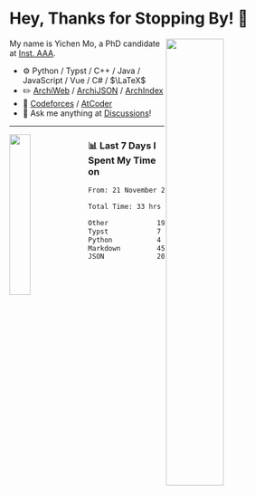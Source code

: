 # Hey, Thanks for Stopping By! 🦭

<picture>
    <source media="(prefers-color-scheme: dark)" srcset="https://github-readme-stats.vercel.app/api?username=amomorning&show_icons=true&theme=noctis_minimus&hide=issues">
    <img align="right" width="45%" src="https://github-readme-stats.vercel.app/api?username=amomorning&show_icons=true&theme=graywhite&hide=issues">
</picture>


My name is Yichen Mo, a PhD candidate at [Inst. AAA](https://archialgo.com).

-   :gear: Python / Typst / C++ / Java / JavaScript / Vue / C# / $\LaTeX$ 
-   :pencil2: [ArchiWeb](https://web.archialgo.com) / [ArchiJSON](https://www.food4rhino.com/en/app/archijson) / [ArchIndex](https://index.archialgo.com/) 
-   :abacus: [Codeforces](https://codeforces.com/profile/LaPluma) / [AtCoder](https://atcoder.jp/users/amomorning)
-   :thought_balloon: Ask me anything at [Discussions](https://github.com/amomorning/amomorning/discussions/new)!


---

<picture>
    <source media="(prefers-color-scheme: dark)" srcset="https://github-readme-stats.vercel.app/api/top-langs/?username=amomorning&hide=Mathematica&theme=noctis_minimus">
    <img align="left" width="27%" src="https://github-readme-stats.vercel.app/api/top-langs/?username=amomorning&hide=Mathematica&theme=graywhite">
</picture>

  
### 📊 Last 7 Days I Spent My Time on

<!--START_SECTION:waka-->

```txt
From: 21 November 2024 - To: 28 November 2024

Total Time: 33 hrs 21 mins

Other            19 hrs 28 mins  ██████████████▓░░░░░░░░░░   58.36 %
Typst            7 hrs 52 mins   ██████░░░░░░░░░░░░░░░░░░░   23.59 %
Python           4 hrs 37 mins   ███▒░░░░░░░░░░░░░░░░░░░░░   13.84 %
Markdown         45 mins         ▓░░░░░░░░░░░░░░░░░░░░░░░░   02.28 %
JSON             20 mins         ▒░░░░░░░░░░░░░░░░░░░░░░░░   01.04 %
```

<!--END_SECTION:waka-->　　
